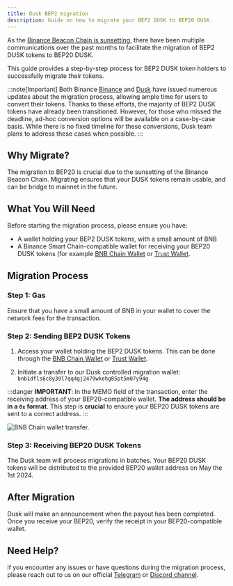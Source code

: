 ```yaml
---
title: Dusk BEP2 migration
description: Guide on how to migrate your BEP2 DUSK to BEP20 DUSK.
---
```


As the <a href="https://www.bnbchain.org/en/blog/final-sunset-plan-of-bnb-beacon-chain" target="_blank">Binance Beacon Chain is sunsetting</a>, there have been multiple communications over the past months to facilitate the migration of BEP2 DUSK tokens to BEP20 DUSK.

This guide provides a step-by-step process for BEP2 DUSK token holders to successfully migrate their tokens.


:::note[Important]
Both Binance <a href="https://www.binance.com/en/support/announcement/binance-will-support-the-bnb-beacon-chain-bep2-network-sunset-plan-9effc62ec5f74839a19f8554b5dbb349" target="_blank">Binance</a>  and [Dusk](https://discord.com/channels/847466263064346624/1118584438780084224/1223360077034160230) have issued numerous updates about the migration process, allowing ample time for users to convert their tokens. Thanks to these efforts, the majority of BEP2 DUSK tokens have already been transitioned. However, for those who missed the deadline, ad-hoc conversion options will be available on a case-by-case basis. While there is no fixed timeline for these conversions, Dusk team plans to address these cases when possible.
:::

## Why Migrate?

The migration to BEP20 is crucial due to the sunsetting of the Binance Beacon Chain. Migrating ensures that your DUSK tokens remain usable, and can be bridge to mainnet in the future.

## What You Will Need

Before starting the migration process, please ensure you have:

* A wallet holding your BEP2 DUSK tokens, with a small amount of BNB
* A Binance Smart Chain-compatible wallet for receiving your BEP20 DUSK tokens (for example [BNB Chain Wallet](https://www.bnbchain.org/en/binance-wallet) or [Trust Wallet](https://trustwallet.com/).

## Migration Process

### Step 1: Gas

Ensure that you have a small amount of BNB in your wallet to cover the network fees for the transaction.

### Step 2: Sending BEP2 DUSK Tokens

1. Access your wallet holding the BEP2 DUSK tokens. This can be done through the [BNB Chain Wallet](https://www.bnbchain.org/en/binance-wallet) or [Trust Wallet](https://trustwallet.com/).

2. Initiate a transfer to our Dusk controlled migration wallet: `bnb1dfls6c8y39l7qq4gj2479wkehg85pt5m07y94g`

:::danger
**IMPORTANT**: In the MEMO field of the transaction, enter the receiving address of your BEP20-compatible wallet. **The address should be in a `0x` format**. This step is **crucial** to ensure your BEP20 DUSK tokens are sent to a correct address.
:::

![BNB Chain wallet transfer.](../../../../assets/bnb-chain-wallet.png)

### Step 3: Receiving BEP20 DUSK Tokens 

The Dusk team will process migrations in batches. Your BEP20 DUSK tokens will be distributed to the provided BEP20 wallet address on May the 1st 2024.

## After Migration

Dusk will make an announcement when the payout has been completed. Once you receive your BEP20, verify the receipt in your BEP20-compatible wallet.

## Need Help?

if you encounter any issues or have questions during the migration process, please reach out to us on our official [Telegram](https://t.me/DuskNetwork) or [Discord channel](https://discord.com/channels/847466263064346624/1223314872834588865).

